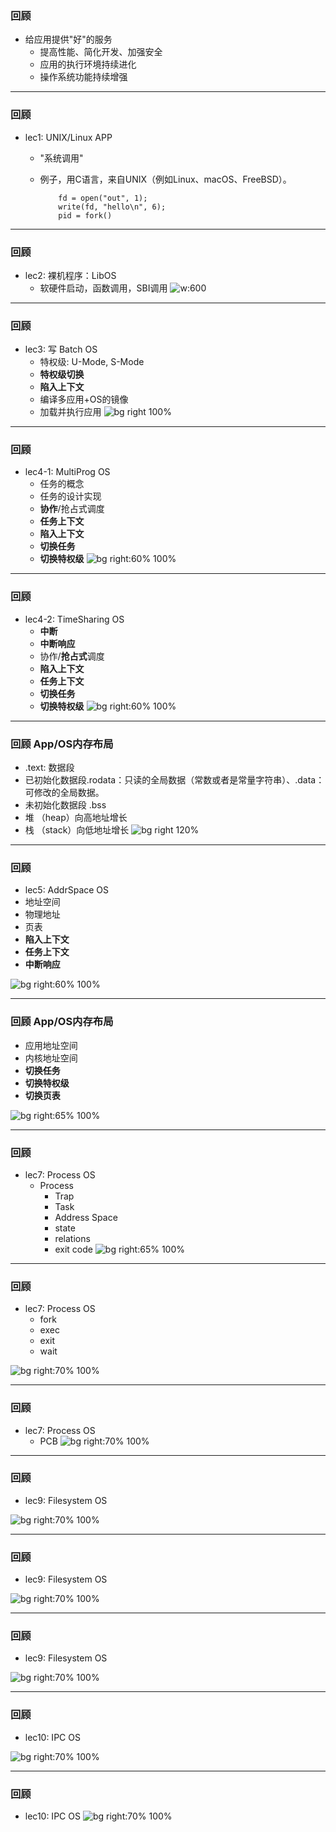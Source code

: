 ### 回顾
- 给应用提供"好"的服务
   - 提高性能、简化开发、加强安全
   - 应用的执行环境持续进化
   - 操作系统功能持续增强
---
### 回顾
- lec1: UNIX/Linux APP 

  - "系统调用"
  - 例子，用C语言，来自UNIX（例如Linux、macOS、FreeBSD）。

            fd = open("out", 1);
            write(fd, "hello\n", 6);
            pid = fork()


---
### 回顾
- lec2: 裸机程序：LibOS             
  - 软硬件启动，函数调用，SBI调用
![w:600](lec2/figs/os-as-lib.png)



---
### 回顾
- lec3: 写 Batch OS  
  - 特权级: U-Mode, S-Mode
  - **特权级切换**
  - **陷入上下文**
  - 编译多应用+OS的镜像
  - 加载并执行应用
![bg right 100%](lec3/figs/batch-os-detail.png)


---
### 回顾
- lec4-1: MultiProg OS  
   - 任务的概念
   - 任务的设计实现
   - **协作**/抢占式调度
   -  **任务上下文** 
   -  **陷入上下文**
   - **切换任务**
   - **切换特权级**
![bg right:60% 100%](lec4/figs/more-task-multiprog-os-detail.png) 

---
### 回顾
- lec4-2: TimeSharing OS  
   - **中断**
   - **中断响应**
   - 协作/**抢占式**调度
   -  **陷入上下文**
   -  **任务上下文** 
   - **切换任务**
   - **切换特权级**
![bg right:60% 100%](lec4/figs/time-task-multiprog-os-detail.png) 


---
### 回顾 App/OS内存布局
- .text: 数据段
- 已初始化数据段.rodata：只读的全局数据（常数或者是常量字符串）、.data：可修改的全局数据。
- 未初始化数据段 .bss
- 堆 （heap）向高地址增长
- 栈 （stack）向低地址增长
![bg right 120%](lec2/figs/memlayout.png)

---
### 回顾
- lec5: AddrSpace OS  
- 地址空间
- 物理地址
- 页表
-  **陷入上下文**
-  **任务上下文** 
-  **中断响应**

![bg right:60% 100%](lec5/figs/addr-space-os-detail.png) 



---
### 回顾 App/OS内存布局
- 应用地址空间
- 内核地址空间
- **切换任务**
- **切换特权级**
- **切换页表**
  


![bg right:65% 100%](lec5/figs/trampoline.png)


---
### 回顾
- lec7: Process OS  
  - Process
    - Trap
    - Task
    - Address Space
    - state
    - relations
    - exit code
![bg right:65% 100%](lec7/figs/process-os-detail.png) 

---
### 回顾
- lec7: Process OS  
  - fork
  - exec
  - exit
  - wait

![bg right:70% 100%](lec7/figs/fork-exec.png) 

---
### 回顾
- lec7: Process OS  
   - PCB 
![bg right:70% 100%](lec7/figs/process-os-key-structures.png)

---
### 回顾
- lec9: Filesystem OS  

![bg right:70% 100%](lec9/figs/fs-intro.png)


---
### 回顾
- lec9: Filesystem OS  

![bg right:70% 100%](lec9/figs/filesystem-os-detail.png)

---
### 回顾
- lec9: Filesystem OS
  
![bg right:70% 100%](lec9/figs/process-os-key-structures-file.png)



---
### 回顾
- lec10: IPC OS

![bg right:70% 100%](lec10/figs/ipc-os-detail-2.png)


---
### 回顾
- lec10: IPC OS 
![bg right:70% 100%](lec10/figs/process-os-key-structures-file-ipc.png)